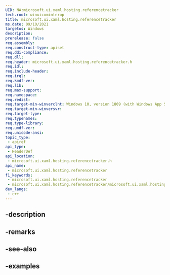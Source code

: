 ```yaml
---
UID: NA:microsoft.ui.xaml.hosting.referencetracker
tech.root: winuicominterop
title: microsoft.ui.xaml.hosting.referencetracker
ms.date: 09/10/2021
targetos: Windows
description: 
prerelease: false
req.assembly: 
req.construct-type: apiset
req.ddi-compliance: 
req.dll: 
req.header: microsoft.ui.xaml.hosting.referencetracker.h
req.idl: 
req.include-header: 
req.irql: 
req.kmdf-ver: 
req.lib: 
req.max-support: 
req.namespace: 
req.redist: 
req.target-min-winverclnt: Windows 10, version 1809 (with Windows App SDK 0.5 or later)
req.target-min-winversvr: 
req.target-type: 
req.typenames: 
req.type-library: 
req.umdf-ver: 
req.unicode-ansi: 
topic_type:
 - apiref
api_type:
 - HeaderDef
api_location:
 - microsoft.ui.xaml.hosting.referencetracker.h
api_name:
 - microsoft.ui.xaml.hosting.referencetracker
f1_keywords:
 - microsoft.ui.xaml.hosting.referencetracker
 - microsoft.ui.xaml.hosting.referencetracker/microsoft.ui.xaml.hosting.referencetracker
dev_langs:
 - c++
---
```


## -description

## -remarks

## -see-also

## -examples

